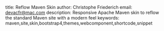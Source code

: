 title: Reflow Maven Skin
author: Christophe Friederich
email: devacfr@mac.com
description: Responsive Apache Maven skin to reflow the standard Maven site with a modern feel
keywords: maven,site,skin,bootstrap4,themes,webcomponent,shortcode,snippet

<!-- MACRO{partial|file=src/site/layouts/partials/header.html} -->

<!-- MACRO{partial|file=src/site/layouts/partials/highlight-about.html} -->

<!-- MACRO{partial|file=src/site/layouts/partials/highlight-layout-responsive.html} -->

<!-- MACRO{partial|file=src/site/layouts/partials/highlight-general.html} -->

